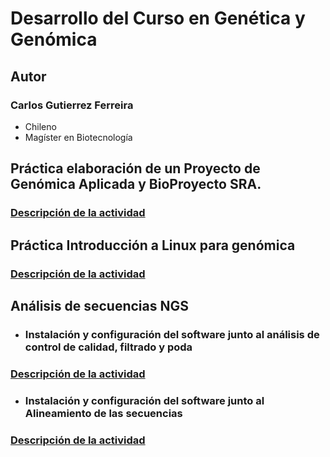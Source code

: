 # Desarrollo del Curso en Genética y Genómica 

## **Autor**
### Carlos Gutierrez Ferreira  
- Chileno
- Magíster en Biotecnología

## Práctica elaboración de un Proyecto de Genómica Aplicada y BioProyecto SRA.
### [Descripción de la actividad](https://github.com/GenomicsEducation/CarlosGutierrez/blob/main/Proyecto-Genomica-Aplicada/Proyecto-Genomica-Aplicada.md)

## Práctica Introducción a Linux para genómica
### [Descripción de la actividad](https://github.com/GenomicsEducation/CarlosGutierrez/blob/main/Linux-Genomica/Linux-Genómica.md)

## Análisis de secuencias NGS
- ### Instalación y configuración del software junto al análisis de control de calidad, filtrado y poda  
### [Descripción de la actividad](https://github.com/GenomicsEducation/CarlosGutierrez/blob/main/Analisis-secuencias-NGS/Análisis-secuencias-NGS.md)

- ### Instalación y configuración del software junto al Alineamiento de las secuencias
### [Descripción de la actividad](https://github.com/GenomicsEducation/CarlosGutierrez/blob/main/Analisis-secuencias-NGS/NGS-Alineamiento.md)
